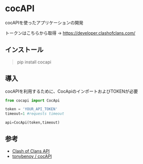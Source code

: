 # cocAPI
cocAPIを使ったアプリケーションの開発

トークンはこちらから取得 -> https://developer.clashofclans.com/

## インストール

> pip install cocapi

## 導入

cocAPIを利用するために、CocApiのインポートおよびTOKENが必要

```python
from cocapi import CocApi

token = 'YOUR_API_TOKEN'
timeout=1 #requests timeout

api=CocApi(token,timeout)
```

## 参考
- [Clash of Clans API](https://developer.clashofclans.com/)
- [ tonybenoy / cocAPI](https://github.com/tonybenoy/cocapi)